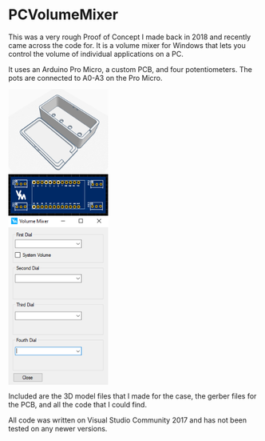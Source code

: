 # PCVolumeMixer

This was a very rough Proof of Concept I made back in 2018 and recently came across the code for. It is a volume mixer for Windows that lets you control the volume of individual applications on a PC.

It uses an Arduino Pro Micro, a custom PCB, and four potentiometers.
The pots are connected to A0-A3 on the Pro Micro.

<img align="center" alt="3D Printed Case" src="https://github.com/blaketilghman/PCVolumeMixer/blob/master/images/Case.PNG?raw=true" width="200"></br>
<img align="center" alt="Custom PCB" src="https://github.com/blaketilghman/PCVolumeMixer/blob/master/images/PCB.PNG?raw=true" width="200"></br>
<img align="center" alt="Screenshot" src="https://github.com/blaketilghman/PCVolumeMixer/blob/master/images/Capture.PNG?raw=true" width="200"></br>

Included are the 3D model files that I made for the case, the gerber files for the PCB, and all the code that I could find.

All code was written on Visual Studio Community 2017 and has not been tested on any newer versions.
